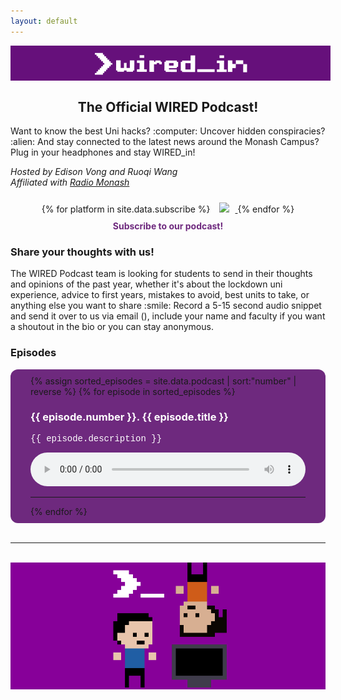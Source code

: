 ```yaml
---
layout: default
---
```


<style>
  /* hide scrollbar but allow scrolling */
  .container {
    -ms-overflow-style: none; /* for Internet Explorer, Edge */
    scrollbar-width: none; /* for Firefox */
    overflow-y: auto; 
    background: #6e297e;
    border-radius: 12px;
    max-height: 456px; /* 3 episodes displayed without scrolling */
  }

  .container::-webkit-scrollbar {
    display: none; /* for Chrome, Safari, and Opera */
  }

  .panel {
    background: #870099;
    width: 100%;
  }

  .banner {
    background: #66107B;
    width: 100%;
    padding: 4px;
  }
</style>

<!-- Logo -->
<div align="center" class="banner">
<img src="./assets/images/wired_in.png" alt="WIRED_in Logo" width="250"/>
</div>

<h2 align="middle">The Official WIRED Podcast!</h2>  
Want to know the best Uni hacks? :computer: Uncover hidden conspiracies? :alien: And stay connected to the latest news around the Monash Campus?  
Plug in your headphones and stay WIRED_in!
<p>
<i>Hosted by Edison Vong and Ruoqi Wang<br>
Affiliated with <a href="https://www.radiomonash.net/" target="_blank">Radio Monash</a></i>
</p>

<div float="left" align="middle" margin="10px">
    {% for platform in site.data.subscribe %}
      <a href="{{ platform.url }}" target="_blank" rel="noreferrer noopener">
      <img src="{{ platform.image }}" height="50" style="margin-top:10px; margin-right:10px; margin-left:10px"/>
      </a>
    {% endfor %}<br>
    <div style="color:#6e297e; margin:10px; margin-bottom:20px"><b>Subscribe to our podcast!</b></div>
</div>

<h3>Share your thoughts with us!</h3>
The WIRED Podcast team is looking for students to send in their thoughts and opinions of the past year, whether it's about the lockdown uni experience, advice to first years, mistakes to avoid, best units to take, or anything else you want to share :smile:
Record a 5-15 second audio snippet and send it over to us via
email (<podcast@wired.org.au>), include your name and faculty if you want a shoutout in the bio or you can stay anonymous.

<div markdown="1">

### Episodes
</div>


<!-- <div class="container">
  {% assign sorted_episodes = site.data.podcast | sort:"number" | reverse %}
  {% for item in sorted_episodes %}
    {{ item.iframe }}
  {% endfor %}
</div> -->

<div class="container" style="padding:10px 32px 10px 32px">
{% assign sorted_episodes = site.data.podcast | sort:"number" | reverse %}
{% for episode in sorted_episodes %}
  <h3 style="color:white">{{ episode.number }}. {{ episode.title }}</h3>
  <p style="font-family:'Courier New';color:white">{{ episode.description }}</p>
  <audio controls style="width: 100%;">
    {% assign base = './assets/podcastEpisodes/' %}
    {% assign ext = 'mp3' %}
    {% assign path = base | append: episode.number | append: '.' | append: ext %}
    <source align="center" src='{{ path }}' type="audio/mpeg">
    Your browser does not support the audio element.
  </audio>
  <hr>
{% endfor %}
</div>

<br>

<div markdown="1">

---

</div>
<br>
<div align="middle" class="panel">
<img src="./assets/images/podcast.gif" width="200"/>
</div>